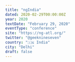 ```yaml
---
title: "ngIndia"
dated: 2020-02-29T00:00:00Z
year: 2020
textDate: "February 29, 2020"
eventType: "conference"
site: "https://ng-atl.org/"
twitter: "@geeknineseven"
country: "🇮🇳 India"
city: "Delhi"
draft: false
---
```

